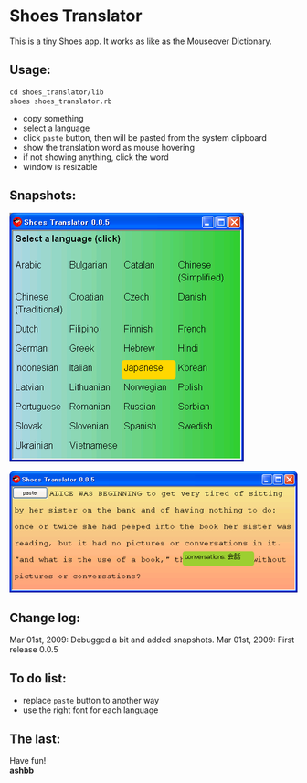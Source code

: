 Shoes Translator
================

This is a tiny Shoes app. It works as like as the Mouseover Dictionary.

Usage:
------
	cd shoes_translator/lib
	shoes shoes_translator.rb

- copy something
- select a language
- click `paste` button, then will be pasted from the system clipboard
- show the translation word as mouse hovering
- if not showing anything, click the word
- window is resizable

Snapshots:
----------
![shoes_translator_snapshot1.png](http://github.com/ashbb/shoes_translator/raw/master/imgs/shoes_translator_snapshot1.png)

![shoes_translator_snapshot2.png](http://github.com/ashbb/shoes_translator/raw/master/imgs/shoes_translator_snapshot2.png)


Change log:
-----------
Mar 01st, 2009: Debugged a bit and added snapshots.
Mar 01st, 2009: First release 0.0.5

To do list:
-----------
- replace `paste` button to another way
- use the right font for each language

The last:
---------
Have fun! <br>
**ashbb**